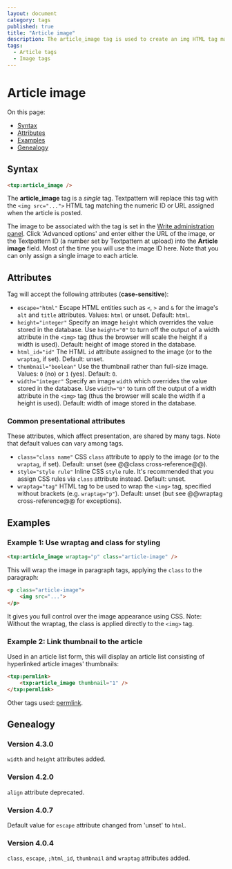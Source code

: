 ```yaml
---
layout: document
category: tags
published: true
title: "Article image"
description: The article_image tag is used to create an img HTML tag matching the numeric ID or URL assigned when the article is posted.
tags:
  - Article tags
  - Image tags
---
```


# Article image

On this page:

* [Syntax](#syntax)
* [Attributes](#attributes)
* [Examples](#examples)
* [Genealogy](#genealogy)

## Syntax

~~~ html
<txp:article_image />
~~~

The **article_image** tag is a *single* tag. Textpattern will replace this tag with the `<img src="...">` HTML tag matching the numeric ID or URL assigned when the article is posted.

The image to be associated with the tag is set in the [Write administration panel](../administration/write-panel). Click 'Advanced options' and enter either the URL of the image, or the Textpattern ID (a number set by Textpattern at upload) into the **Article image** field. Most of the time you will use the image ID here. Note that you can only assign a single image to each article.

## Attributes

Tag will accept the following attributes (**case-sensitive**):

* `escape="html"`
Escape HTML entities such as `<`, `>` and `&` for the image's `alt` and `title` attributes.
Values: `html` or unset.
Default: `html`.
* `height="integer"`
Specify an image `height` which overrides the value stored in the database. Use `height="0"` to turn off the output of a width attribute in the `<img>` tag (thus the browser will scale the height if a width is used).
Default: height of image stored in the database.
* `html_id="id"`
The HTML `id` attribute assigned to the image (or to the `wraptag`, if set).
Default: unset.
* `thumbnail="boolean"`
Use the thumbnail rather than full-size image.
Values: `0` (no) or `1` (yes).
Default: `0`.
* `width="integer"`
Specify an image `width` which overrides the value stored in the database. Use `width="0"` to turn off the output of a width attribute in the `<img>` tag (thus the browser will scale the width if a height is used).
Default: width of image stored in the database.

### Common presentational attributes

These attributes, which affect presentation, are shared by many tags. Note that default values can vary among tags.

* `class="class name"`
CSS `class` attribute to apply to the image (or to the `wraptag`, if set).
Default: unset (see @@class cross-reference@@).
* `style="style rule"`
Inline CSS `style` rule. It's recommended that you assign CSS rules via `class` attribute instead.
Default: unset.
* `wraptag="tag"`
HTML tag to be used to wrap the `<img>` tag, specified without brackets (e.g. `wraptag="p"`).
Default: unset (but see @@wraptag cross-reference@@ for exceptions).

## Examples

### Example 1: Use wraptag and class for styling

~~~ html
<txp:article_image wraptag="p" class="article-image" />
~~~

This will wrap the image in paragraph tags, applying the `class` to the paragraph:

~~~ html
<p class="article-image">
    <img src="...">
</p>
~~~

It gives you full control over the image appearance using CSS. Note: Without the wraptag, the class is applied directly to the `<img>` tag.

### Example 2: Link thumbnail to the article

Used in an article list form, this will display an article list consisting of hyperlinked article images' thumbnails:

~~~ html
<txp:permlink>
    <txp:article_image thumbnail="1" />
</txp:permlink>
~~~

Other tags used: [permlink](permlink).

## Genealogy

### Version 4.3.0

`width` and `height` attributes added.

### Version 4.2.0

`align` attribute deprecated.

### Version 4.0.7

Default value for `escape` attribute changed from 'unset' to `html`.

### Version 4.0.4

`class`, `escape`, `;html_id`, `thumbnail` and `wraptag` attributes added.
